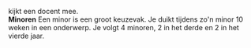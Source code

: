 kijkt een docent mee.  
**Minoren**
Een minor is een groot keuzevak. Je duikt tijdens zo'n minor 10 weken in een
onderwerp. Je volgt 4 minoren, 2 in het derde en 2 in het vierde jaar.